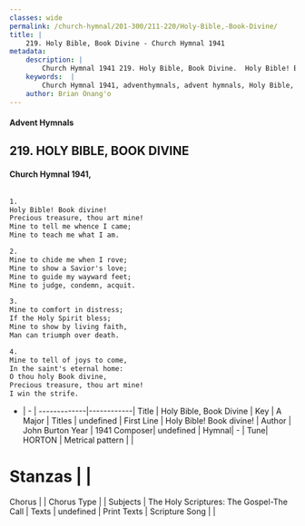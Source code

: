 ```yaml
---
classes: wide
permalink: /church-hymnal/201-300/211-220/Holy-Bible,-Book-Divine/
title: |
    219. Holy Bible, Book Divine - Church Hymnal 1941
metadata:
    description: |
        Church Hymnal 1941 219. Holy Bible, Book Divine.  Holy Bible! Book divine!  Precious treasure, thou art mine!  Mine to tell me whence I came;  Mine to teach me what I am.  
    keywords:  |
        Church Hymnal 1941, adventhymnals, advent hymnals, Holy Bible, Book Divine, Holy Bible! Book divine!. 
    author: Brian Onang'o
---
```


#### Advent Hymnals
## 219. HOLY BIBLE, BOOK DIVINE
####  Church Hymnal 1941,

```txt

1.
Holy Bible! Book divine! 
Precious treasure, thou art mine! 
Mine to tell me whence I came; 
Mine to teach me what I am. 

2.
Mine to chide me when I rove; 
Mine to show a Savior's love; 
Mine to guide my wayward feet; 
Mine to judge, condemn, acquit. 

3.
Mine to comfort in distress; 
If the Holy Spirit bless; 
Mine to show by living faith, 
Man can triumph over death. 

4.
Mine to tell of joys to come, 
In the saint's eternal home: 
O thou holy Book divine, 
Precious treasure, thou art mine! 
I win the strife.


```

- |   -  |
-------------|------------|
Title | Holy Bible, Book Divine |
Key | A Major |
Titles | undefined |
First Line | Holy Bible! Book divine! |
Author | John Burton
Year | 1941
Composer| undefined |
Hymnal|  - |
Tune| HORTON |
Metrical pattern | |
# Stanzas |  |
Chorus |  |
Chorus Type |  |
Subjects | The Holy Scriptures: The Gospel-The Call |
Texts | undefined |
Print Texts | 
Scripture Song |  |
    
